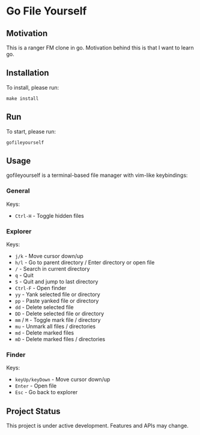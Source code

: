 # Go File Yourself

## Motivation

This is a ranger FM clone in go. Motivation behind this is that I want to learn go.

## Installation

To install, please run:
```
make install
```

## Run

To start, please run:

```
gofileyourself
```

## Usage

gofileyourself is a terminal-based file manager with vim-like keybindings:

### General

Keys:

- `Ctrl-H` - Toggle hidden files

### Explorer

Keys:

- `j/k` - Move cursor down/up
- `h/l` - Go to parent directory / Enter directory or open file
- `/` - Search in current directory
- `q` - Quit
- `S` - Quit and jump to last directory
- `Ctrl-F` - Open finder
- `yy` - Yank selected file or directory
- `pp` - Paste yanked file or directory
- `dd` - Delete selected file
- `DD` - Delete selected file or directory
- `mm` / `M` - Toggle mark file / directory
- `mu` - Unmark all files / directories
- `md` - Delete marked files
- `mD` - Delete marked files / directories

### Finder

Keys:

- `keyUp/keyDown` - Move cursor down/up
- `Enter` - Open file
- `Esc` - Go back to explorer

## Project Status

This project is under active development. Features and APIs may change.

